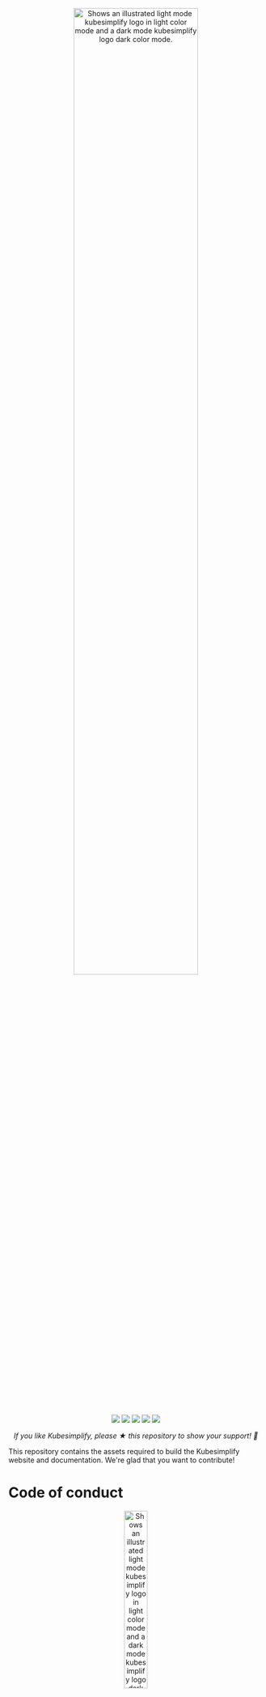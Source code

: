 <p style="text-align:center;" align="center"><a href="https://kubesimplify.github.io/website/"><picture align="center">
  <source media="(prefers-color-scheme: dark)" srcset="https://raw.githubusercontent.com/kubesimplify/branding/main/assets/svg/horizontal/white.svg"  width="70%" align="center" style="margin-bottom:20px;">
  <source media="(prefers-color-scheme: light)" srcset="https://raw.githubusercontent.com/kubesimplify/branding/main/assets/svg/horizontal/black.svg" width="70%" align="center" style="margin-bottom:20px;">
  <img alt="Shows an illustrated light mode kubesimplify logo in light color mode and a dark mode kubesimplify logo dark color mode." src="https://raw.githubusercontent.com/kubesimplify/branding/main/assets/svg/horizontal/white.svg" width="70%" align="center" style="margin-bottom:20px;">
</picture></a><br /><br /></p>
<p align="center">


<a href="https://t.co/9KuC1EMxWo" alt="Discord Invite">
  <img src="https://img.shields.io/badge/Discord-7289DA?style=for-the-badge&logo=discord&logoColor=white" /></a>
<a href="https://www.linkedin.com/company/kubesimplify/" alt="Linkedin">
  <img src="https://img.shields.io/badge/LinkedIn-0077B5?style=for-the-badge&logo=linkedin&logoColor=white" /></a>
  <a href="https://twitter.com/intent/follow?screen_name=kubesimplify" alt="Twitter Follow">
  <img src="https://img.shields.io/badge/Twitter-1DA1F2?style=for-the-badge&logo=twitter&logoColor=white" /></a> 
  <a href="https://kubesimplify.com/" alt="Youtube">
  <img src="https://img.shields.io/badge/Kubesimplify-%3CCOLOR%3E?style=for-the-badge&logo" /></a>
    <a href="https://www.youtube.com/c/saiyam911" alt="Youtube">
  <img src="https://img.shields.io/badge/YouTube-FF0000?style=for-the-badge&logo=youtube&logoColor=white" /></a>
  </p>

<p align="center"><i>If you like Kubesimplify, please ★ this repository to show your support! 🤩</i></p>

This repository contains the assets required to build the Kubesimplify website and documentation. We're glad that you want to contribute! 

## <h1>Code of conduct</h1>
   <p style="text-align:center;" align="center"><a href="https://www.cncf.io/"><picture align="center">
  <source media="(prefers-color-scheme: dark)" srcset="https://raw.githubusercontent.com/cncf/artwork/master/other/cncf/horizontal/white/cncf-white.svg"  width="30%" align="center" style="margin-bottom:20px;">
  <source media="(prefers-color-scheme: light)" srcset="https://raw.githubusercontent.com/cncf/artwork/master/other/cncf/horizontal/black/cncf-black.svg" width="30%" align="center" style="margin-bottom:20px;">
  <img alt="Shows an illustrated light mode kubesimplify logo in light color mode and a dark mode kubesimplify logo dark color mode." src="ttps://raw.githubusercontent.com/cncf/artwork/master/other/cncf/horizontal/white/cncf-white.svg" width="30%" align="center" style="margin-bottom:20px;">
</picture></a><br /><br /></p>
<p align="center">
Participation in the Kubesimplify community is governed by the [CNCF Code of Conduct](https://github.com/cncf/foundation/blob/master/code-of-conduct.md).

<h1>Contributing Guidelines: </h1>

Kubesimplfy's new website. This codebase is what runs on [Kubesimplify](https://kubesimplify.github.io/website/). 

For new developers getting started, here are some instructions to follow:
Fork the repo by clicking the fork button. This will clone the repo in your account, changes done here will be shown in the main repo. 
 
Clone the repo to your local device: 
```bash
   git clone https://kubesimplify.github.io/website/ 
   cd website
```
Install dependencies:
```bash
    $ npm install 
```
To run the website on your computer:
```bash
    $ npm start
```
And then open up your web browser and go to [localhost:3000](http://localhost:3000).



---
<h4 align="center"> Code under MIT License, assets may not be re-used or re-distributed.
<br>
 Kubesimplify, 2022. MIT License.

[Docusaurus]: https://docusaurus.io/
[Kubesimplfy theme]: https://github.com/kubesimplify/branding
